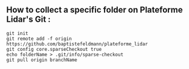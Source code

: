## How to collect a specific folder on Plateforme Lidar's Git :
```
git init
git remote add -f origin https://github.com/baptistefeldmann/plateforme_lidar
git config core.sparseCheckout true
echo folderName > .git/info/sparse-checkout
git pull origin branchName
```
